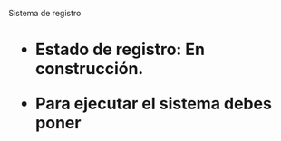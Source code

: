 <hq> Sistema de registro <h1>

- Estado de registro: En construcción.

- Para ejecutar el sistema debes poner
